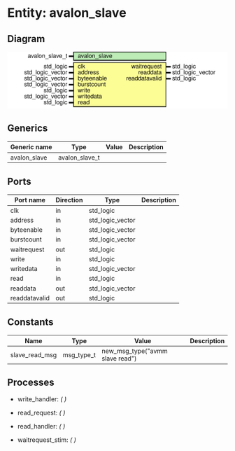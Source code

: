 # Entity: avalon_slave
## Diagram
![Diagram](avalon_slave.svg "Diagram")
## Generics
| Generic name | Type           | Value | Description |
| ------------ | -------------- | ----- | ----------- |
| avalon_slave | avalon_slave_t |       |             |
## Ports
| Port name     | Direction | Type             | Description |
| ------------- | --------- | ---------------- | ----------- |
| clk           | in        | std_logic        |             |
| address       | in        | std_logic_vector |             |
| byteenable    | in        | std_logic_vector |             |
| burstcount    | in        | std_logic_vector |             |
| waitrequest   | out       | std_logic        |             |
| write         | in        | std_logic        |             |
| writedata     | in        | std_logic_vector |             |
| read          | in        | std_logic        |             |
| readdata      | out       | std_logic_vector |             |
| readdatavalid | out       | std_logic        |             |
## Constants
| Name           | Type       | Value                            | Description |
| -------------- | ---------- | -------------------------------- | ----------- |
| slave_read_msg | msg_type_t |  new_msg_type("avmm slave read") |             |
## Processes
- write_handler: _(  )_

- read_request: _(  )_

- read_handler: _(  )_

- waitrequest_stim: _(  )_

